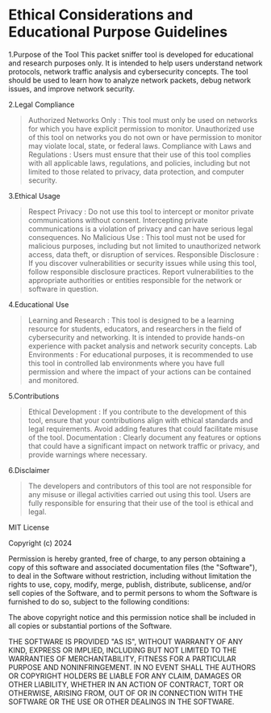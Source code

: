 # Ethical Considerations and Educational Purpose Guidelines

1.Purpose of the Tool
This packet sniffer tool is developed for educational and research purposes only. It is intended to help users understand network protocols, network traffic analysis and cybersecurity concepts. The tool should be used to learn how to analyze network packets, debug network issues, and improve network security.

2.Legal Compliance

>Authorized Networks Only : This tool must only be used on networks for which you have explicit permission to monitor. Unauthorized use of this tool on networks you do not own or have permission to monitor may violate local, state, or federal laws.
>Compliance with Laws and Regulations : Users must ensure that their use of this tool complies with all applicable laws, regulations, and policies, including but not limited to those related to privacy, data protection, and computer security.

3.Ethical Usage

 >Respect Privacy : Do not use this tool to intercept or monitor private communications without consent. Intercepting private communications is a violation of privacy and can have serious legal consequences.
>No Malicious Use : This tool must not be used for malicious purposes, including but not limited to unauthorized network access, data theft, or disruption of services.
>Responsible Disclosure : If you discover vulnerabilities or security issues while using this tool, follow responsible disclosure practices. Report vulnerabilities to the appropriate authorities or entities responsible for the network or software in question.

4.Educational Use

>Learning and Research : This tool is designed to be a learning resource for students, educators, and researchers in the field of cybersecurity and networking. It is intended to provide hands-on experience with packet analysis and network security concepts.
>Lab Environments : For educational purposes, it is recommended to use this tool in controlled lab environments where you have full permission and where the impact of your actions can be contained and monitored.

5.Contributions

>Ethical Development : If you contribute to the development of this tool, ensure that your contributions align with ethical standards and legal requirements. Avoid adding features that could facilitate misuse of the tool.
>Documentation : Clearly document any features or options that could have a significant impact on network traffic or privacy, and provide warnings where necessary.

6.Disclaimer

>The developers and contributors of this tool are not responsible for any misuse or illegal activities carried out using this tool. Users are fully responsible for ensuring that their use of the tool is ethical and legal.

MIT License

Copyright (c) 2024

Permission is hereby granted, free of charge, to any person obtaining a copy of this software and associated documentation files (the "Software"), to deal in the Software without restriction, including without limitation the rights to use, copy, modify, merge, publish, distribute, sublicense, and/or sell copies of the Software, and to permit persons to whom the Software is furnished to do so, subject to the following conditions:

The above copyright notice and this permission notice shall be included in all copies or substantial portions of the Software.

THE SOFTWARE IS PROVIDED "AS IS", WITHOUT WARRANTY OF ANY KIND, EXPRESS OR IMPLIED, INCLUDING BUT NOT LIMITED TO THE WARRANTIES OF MERCHANTABILITY, FITNESS FOR A PARTICULAR PURPOSE AND NONINFRINGEMENT. IN NO EVENT SHALL THE AUTHORS OR COPYRIGHT HOLDERS BE LIABLE FOR ANY CLAIM, DAMAGES OR OTHER LIABILITY, WHETHER IN AN ACTION OF CONTRACT, TORT OR OTHERWISE, ARISING FROM, OUT OF OR IN CONNECTION WITH THE SOFTWARE OR THE USE OR OTHER DEALINGS IN THE SOFTWARE.
